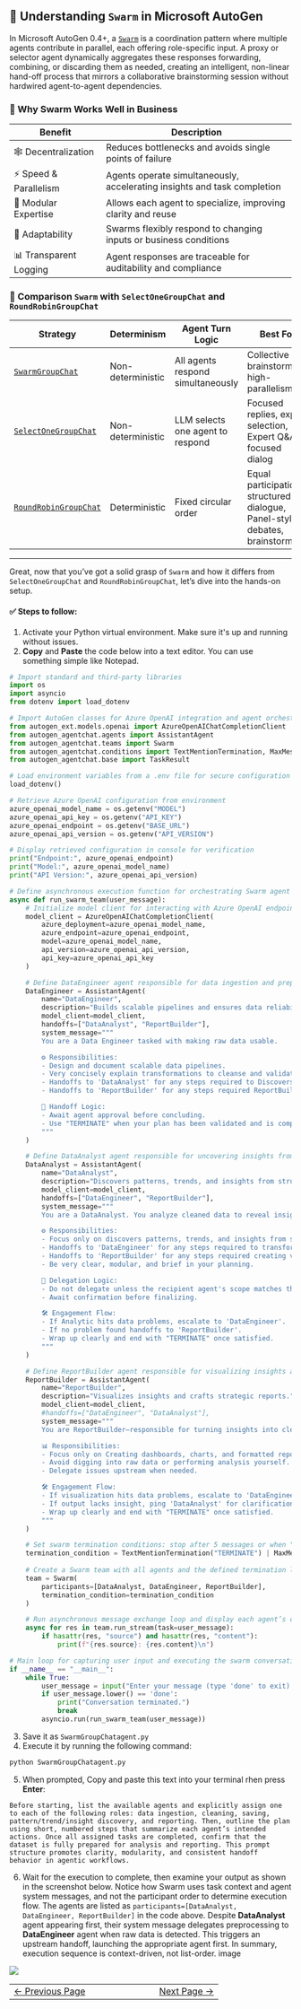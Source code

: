 ## 🧠 Understanding `Swarm` in Microsoft AutoGen

In Microsoft AutoGen 0.4+, a [`Swarm`](https://microsoft.github.io/autogen/stable/user-guide/agentchat-user-guide/swarm.html) is a coordination pattern where multiple agents contribute in parallel, each offering role-specific input. A proxy or selector agent dynamically aggregates these responses forwarding, combining, or discarding them as needed, creating an intelligent, non-linear hand-off process that mirrors a collaborative brainstorming session without hardwired agent-to-agent dependencies.


### 🧩 Why Swarm Works Well in Business

| Benefit                | Description                                                                 |
|------------------------|-----------------------------------------------------------------------------|
| 🕸️ Decentralization     | Reduces bottlenecks and avoids single points of failure                    |
| ⚡ Speed & Parallelism  | Agents operate simultaneously, accelerating insights and task completion   |
| 🧩 Modular Expertise    | Allows each agent to specialize, improving clarity and reuse               |
| 🔄 Adaptability         | Swarms flexibly respond to changing inputs or business conditions          |
| 📊 Transparent Logging  | Agent responses are traceable for auditability and compliance              |


### 🔬 Comparison `Swarm` with `SelectOneGroupChat` and `RoundRobinGroupChat`

| Strategy               | Determinism       | Agent Turn Logic                         | Best For                                       |
|------------------------|-------------------|------------------------------------------|------------------------------------------------|
| [`SwarmGroupChat`](https://microsoft.github.io/autogen/stable/user-guide/agentchat-user-guide/swarm.html)       | Non-deterministic | All agents respond simultaneously        | Collective brainstorming, high-parallelism     |
| [`SelectOneGroupChat`](https://microsoft.github.io/autogen/stable/user-guide/agentchat-user-guide/selector-group-chat.html)   | Non-deterministic | LLM selects one agent to respond         | Focused replies, expert selection, Expert Q&A, focused dialog              |
| [`RoundRobinGroupChat`](https://microsoft.github.io/autogen/stable/reference/python/autogen_agentchat.teams.html#autogen_agentchat.teams.RoundRobinGroupChat)  | Deterministic     | Fixed circular order                     | Equal participation, structured dialogue, Panel-style debates, brainstorming       |
---

Great, now that you’ve got a solid grasp of `Swarm` and how it differs from `SelectOneGroupChat` and `RoundRobinGroupChat`, let’s dive into the hands-on setup.

#### ✅ Steps to follow:
1. Activate your Python virtual environment. Make sure it's up and running without issues.
2. **Copy** and **Paste** the code below into a text editor. You can use something simple like Notepad.

```python
# Import standard and third-party libraries
import os
import asyncio
from dotenv import load_dotenv

# Import AutoGen classes for Azure OpenAI integration and agent orchestration
from autogen_ext.models.openai import AzureOpenAIChatCompletionClient
from autogen_agentchat.agents import AssistantAgent
from autogen_agentchat.teams import Swarm
from autogen_agentchat.conditions import TextMentionTermination, MaxMessageTermination
from autogen_agentchat.base import TaskResult

# Load environment variables from a .env file for secure configuration
load_dotenv()

# Retrieve Azure OpenAI configuration from environment
azure_openai_model_name = os.getenv("MODEL")
azure_openai_api_key = os.getenv("API_KEY")
azure_openai_endpoint = os.getenv("BASE_URL")
azure_openai_api_version = os.getenv("API_VERSION")

# Display retrieved configuration in console for verification
print("Endpoint:", azure_openai_endpoint)
print("Model:", azure_openai_model_name)
print("API Version:", azure_openai_api_version)

# Define asynchronous execution function for orchestrating Swarm agent conversation
async def run_swarm_team(user_message):
    # Initialize model client for interacting with Azure OpenAI endpoints
    model_client = AzureOpenAIChatCompletionClient(
        azure_deployment=azure_openai_model_name,
        azure_endpoint=azure_openai_endpoint,
        model=azure_openai_model_name,
        api_version=azure_openai_api_version,
        api_key=azure_openai_api_key
    )

    # Define DataEngineer agent responsible for data ingestion and preprocessing
    DataEngineer = AssistantAgent(
        name="DataEngineer",
        description="Builds scalable pipelines and ensures data reliability.",
        model_client=model_client,
        handoffs=["DataAnalyst", "ReportBuilder"],
        system_message="""
        You are a Data Engineer tasked with making raw data usable.

        ⚙️ Responsibilities:
        - Design and document scalable data pipelines.
        - Very concisely explain transformations to cleanse and validate data integrity.
        - Handoffs to 'DataAnalyst' for any steps required to Discovers patterns, trends, and insights from structured data.
        - Handoffs to 'ReportBuilder' for any steps required ReportBuilder (for creating visualizations, reports and dashboard).

        🛑 Handoff Logic:
        - Await agent approval before concluding.
        - Use "TERMINATE" when your plan has been validated and is complete.
        """
    )

    # Define DataAnalyst agent responsible for uncovering insights from cleaned data
    DataAnalyst = AssistantAgent(
        name="DataAnalyst",
        description="Discovers patterns, trends, and insights from structured data.",
        model_client=model_client,
        handoffs=["DataEngineer", "ReportBuilder"],
        system_message="""
        You are a DataAnalyst. You analyze cleaned data to reveal insights.

        ⚙️ Responsibilities:
        - Focus only on discovers patterns, trends, and insights from structured data
        - Handoffs to 'DataEngineer' for any steps required to transform, clean, and validate incoming data.
        - Handoffs to 'ReportBuilder' for any steps required creating visualizations, reports and dashboard.
        - Be very clear, modular, and brief in your planning.

        🔄 Delegation Logic:
        - Do not delegate unless the recipient agent's scope matches the task context exactly.
        - Await confirmation before finalizing.

        🛠️ Engagement Flow:
        - If Analytic hits data problems, escalate to 'DataEngineer'.
        - If no problem found handoffs to 'ReportBuilder'.
        - Wrap up clearly and end with "TERMINATE" once satisfied.
        """
    )

    # Define ReportBuilder agent responsible for visualizing insights and crafting reports
    ReportBuilder = AssistantAgent(
        name="ReportBuilder",
        description="Visualizes insights and crafts strategic reports.",
        model_client=model_client,
        #handoffs=["DataEngineer", "DataAnalyst"],
        system_message="""
        You are ReportBuilder—responsible for turning insights into clear, executive-ready outputs.

        📊 Responsibilities:
        - Focus only on Creating dashboards, charts, and formatted reports.
        - Avoid digging into raw data or performing analysis yourself.
        - Delegate issues upstream when needed.

        🛠️ Engagement Flow:
        - If visualization hits data problems, escalate to 'DataEngineer'.
        - If output lacks insight, ping 'DataAnalyst' for clarification.
        - Wrap up clearly and end with "TERMINATE" once satisfied.
        """
    )

    # Set swarm termination conditions: stop after 5 messages or when "TERMINATE" is mentioned
    termination_condition = TextMentionTermination("TERMINATE") | MaxMessageTermination(max_messages=5)
    
    # Create a Swarm team with all agents and the defined termination logic
    team = Swarm(
        participants=[DataAnalyst, DataEngineer, ReportBuilder],
        termination_condition=termination_condition
    )

    # Run asynchronous message exchange loop and display each agent’s output
    async for res in team.run_stream(task=user_message):
        if hasattr(res, "source") and hasattr(res, "content"):
            print(f"{res.source}: {res.content}\n")

# Main loop for capturing user input and executing the swarm conversation
if __name__ == "__main__":
    while True:
        user_message = input("Enter your message (type 'done' to exit): ").strip()
        if user_message.lower() == 'done':
            print("Conversation terminated.")
            break
        asyncio.run(run_swarm_team(user_message))
```

3. Save it as `SwarmGroupChatagent.py`
4. Execute it by running the following command:
```python
python SwarmGroupChatagent.py
```

5. When prompted, Copy and paste this text into your terminal rhen press **Enter**:

```text
Before starting, list the available agents and explicitly assign one to each of the following roles: data ingestion, cleaning, saving, pattern/trend/insight discovery, and reporting. Then, outline the plan using short, numbered steps that summarize each agent’s intended actions. Once all assigned tasks are completed, confirm that the dataset is fully prepared for analysis and reporting. This prompt structure promotes clarity, modularity, and consistent handoff behavior in agentic workflows.
```

6. Wait for the execution to complete, then examine your output as shown in the screenshot below. Notice how Swarm uses task context and agent system messages, and not the participant order to determine execution flow. The agents are listed as `participants=[DataAnalyst, DataEngineer, ReportBuilder]` in the code above. Despite **DataAnalyst** agent appearing first, their system message delegates preprocessing to **DataEngineer** agent when raw data is detected. This triggers an upstream handoff, launching the appropriate agent first. In summary, execution sequence is context-driven, not list-order.
image

![](/AgentcisAI/ms-autogen/intro-to-ms-autogen/docs/images/Swarm_script1_img_1.png)
<table width="100%">
  <tr>
    <td align="left" style="white-space: nowrap;">
      <a href="../pages/AgentSelectorGroupChat.md">← Previous Page</a>
    </td>
    <td style="width: 100px;"></td> <!-- Blank column for separation -->
    <td align="right" style="white-space: nowrap;">
      <a href="../pages/AgentSwarmGroupChat.md">Next Page →</a>
    </td>
  </tr>
</table>
